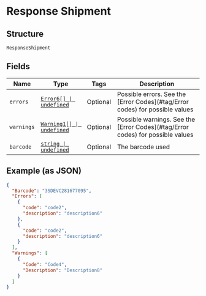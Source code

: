 
# Response Shipment

## Structure

`ResponseShipment`

## Fields

| Name | Type | Tags | Description |
|  --- | --- | --- | --- |
| `errors` | [`Error6[] \| undefined`](../../doc/models/error-6.md) | Optional | Possible errors. See the [Error Codes](#tag/Error codes) for possible values |
| `warnings` | [`Warning1[] \| undefined`](../../doc/models/warning-1.md) | Optional | Possible warnings. See the [Error Codes](#tag/Error codes) for possible values |
| `barcode` | [`string \| undefined`](../../doc/models/string-enum.md) | Optional | The barcode used |

## Example (as JSON)

```json
{
  "Barcode": "3SDEVC281677095",
  "Errors": [
    {
      "code": "code2",
      "description": "description6"
    },
    {
      "code": "code2",
      "description": "description6"
    }
  ],
  "Warnings": [
    {
      "Code": "Code4",
      "Description": "Description8"
    }
  ]
}
```

